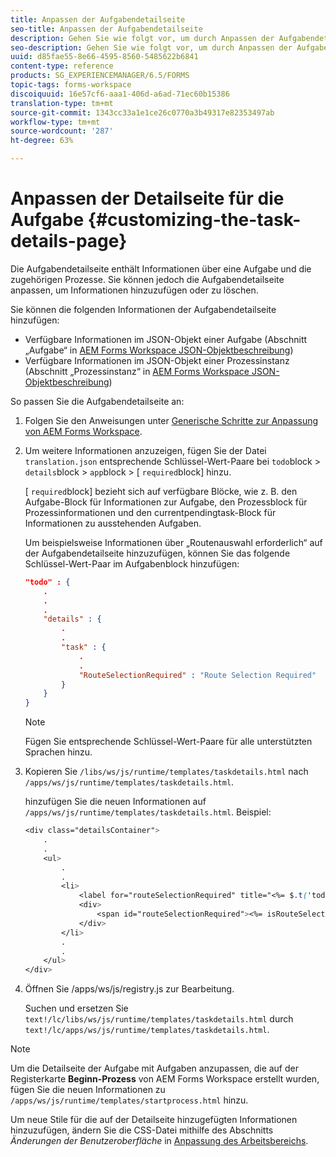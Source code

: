 ```yaml
---
title: Anpassen der Aufgabendetailseite
seo-title: Anpassen der Aufgabendetailseite
description: Gehen Sie wie folgt vor, um durch Anpassen der Aufgabendetailseite in AEM Forms Workspace die Standardinformationen zu einer Aufgabe zu ändern.
seo-description: Gehen Sie wie folgt vor, um durch Anpassen der Aufgabendetailseite in AEM Forms Workspace die Standardinformationen zu einer Aufgabe zu ändern.
uuid: d85fae55-8e66-4595-8560-5485622b6841
content-type: reference
products: SG_EXPERIENCEMANAGER/6.5/FORMS
topic-tags: forms-workspace
discoiquuid: 16e57cf6-aaa1-406d-a6ad-71ec60b15386
translation-type: tm+mt
source-git-commit: 1343cc33a1e1ce26c0770a3b49317e82353497ab
workflow-type: tm+mt
source-wordcount: '287'
ht-degree: 63%

---
```



# Anpassen der Detailseite für die Aufgabe {#customizing-the-task-details-page}

Die Aufgabendetailseite enthält Informationen über eine Aufgabe und die zugehörigen Prozesse. Sie können jedoch die Aufgabendetailseite anpassen, um Informationen hinzuzufügen oder zu löschen.

Sie können die folgenden Informationen der Aufgabendetailseite hinzufügen:

* Verfügbare Informationen im JSON-Objekt einer Aufgabe (Abschnitt „Aufgabe“ in [AEM Forms Workspace JSON-Objektbeschreibung](/help/forms/using/html-workspace-json-object-description.md))
* Verfügbare Informationen im JSON-Objekt einer Prozessinstanz (Abschnitt „Prozessinstanz“ in [AEM Forms Workspace JSON-Objektbeschreibung](/help/forms/using/html-workspace-json-object-description.md))

So passen Sie die Aufgabendetailseite an:

1. Folgen Sie den Anweisungen unter [Generische Schritte zur Anpassung von AEM Forms Workspace](/help/forms/using/generic-steps-html-workspace-customization.md).
1. Um weitere Informationen anzuzeigen, fügen Sie der Datei `translation.json` entsprechende Schlüssel-Wert-Paare bei `todo`block > `details`block > `app`block > [ `required`block] hinzu.

   [ `required`block] bezieht sich auf verfügbare Blöcke, wie z. B. den Aufgabe-Block für Informationen zur Aufgabe, den Prozessblock für Prozessinformationen und den currentpendingtask-Block für Informationen zu ausstehenden Aufgaben.

   Um beispielsweise Informationen über „Routenauswahl erforderlich“ auf der Aufgabendetailseite hinzuzufügen, können Sie das folgende Schlüssel-Wert-Paar im Aufgabenblock hinzufügen:

   ```json
   "todo" : {
       .
       .
       .
       "details" : {
           .
           .
           "task" : {
               .
               .
               "RouteSelectionRequired" : "Route Selection Required"
           }
       }
   }
   ```

   >[!NOTE]
   >
   >Fügen Sie entsprechende Schlüssel-Wert-Paare für alle unterstützten Sprachen hinzu.

1. Kopieren Sie `/libs/ws/js/runtime/templates/taskdetails.html` nach `/apps/ws/js/runtime/templates/taskdetails.html`.

   hinzufügen Sie die neuen Informationen auf `/apps/ws/js/runtime/templates/taskdetails.html`. Beispiel:

   ```css
   <div class="detailsContainer">
       .
       .
       <ul>
           .
           .
           <li>
               <label for="routeSelectionRequired" title="<%= $.t('todo.details.task.RouteSelectionRequired')%>"><%= $.t('todo.details.task.RouteSelectionRequired')%></label>
               <div>
                   <span id="routeSelectionRequired"><%= isRouteSelectionRequired != null ? isRouteSelectionRequired : ''%></span>
               </div>
           </li>
           .
           .
       </ul>
   </div>
   ```

1. Öffnen Sie /apps/ws/js/registry.js zur Bearbeitung.

   Suchen und ersetzen Sie `text!/lc/libs/ws/js/runtime/templates/taskdetails.html` durch `text!/lc/apps/ws/js/runtime/templates/taskdetails.html`.

>[!NOTE]
>
>Um die Detailseite der Aufgabe mit Aufgaben anzupassen, die auf der Registerkarte **Beginn-Prozess** von AEM Forms Workspace erstellt wurden, fügen Sie die neuen Informationen zu `/apps/ws/js/runtime/templates/startprocess.html` hinzu.
>
>Um neue Stile für die auf der Detailseite hinzugefügten Informationen hinzuzufügen, ändern Sie die CSS-Datei mithilfe des Abschnitts *Änderungen der Benutzeroberfläche* in [Anpassung des Arbeitsbereichs](changing-locale-user-interface.md).
